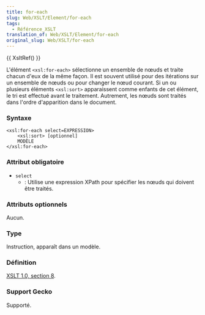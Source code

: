 ```yaml
---
title: for-each
slug: Web/XSLT/Element/for-each
tags:
  - Référence_XSLT
translation_of: Web/XSLT/Element/for-each
original_slug: Web/XSLT/for-each
---
```

{{ XsltRef() }}

L'élément `<xsl:for-each>` sélectionne un ensemble de nœuds et traite chacun d'eux de la même façon. Il est souvent utilisé pour des itérations sur un ensemble de nœuds ou pour changer le nœud courant. Si un ou plusieurs éléments `<xsl:sort>` apparaissent comme enfants de cet élément, le tri est effectué avant le traitement. Autrement, les nœuds sont traités dans l'ordre d'apparition dans le document.

### Syntaxe

    <xsl:for-each select=EXPRESSION>
    	<xsl:sort> [optionnel]
    	MODÈLE
    </xsl:for-each>

### Attribut obligatoire

- `select`
  - : Utilise une expression XPath pour spécifier les nœuds qui doivent être traités.

### Attributs optionnels

Aucun.

### Type

Instruction, apparaît dans un modèle.

### Définition

[XSLT 1.0, section 8](http://www.w3.org/TR/xslt#for-each).

### Support Gecko

Supporté.
